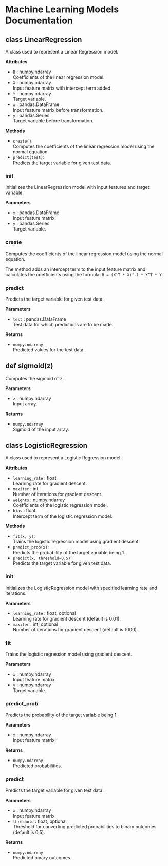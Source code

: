 
# Machine Learning Models Documentation

## class LinearRegression
A class used to represent a Linear Regression model.

**Attributes**

- `B` : numpy.ndarray  
  Coefficients of the linear regression model.
- `X` : numpy.ndarray  
  Input feature matrix with intercept term added.
- `Y` : numpy.ndarray  
  Target variable.
- `x` : pandas.DataFrame  
  Input feature matrix before transformation.
- `y` : pandas.Series  
  Target variable before transformation.

**Methods**

- `create()`:  
  Computes the coefficients of the linear regression model using the normal equation.
- `predict(test)`:  
  Predicts the target variable for given test data.

### __init__
Initializes the LinearRegression model with input features and target variable.

**Parameters**

- `x` : pandas.DataFrame  
  Input feature matrix.
- `y` : pandas.Series  
  Target variable.

### create
Computes the coefficients of the linear regression model using the normal equation.

The method adds an intercept term to the input feature matrix and calculates the coefficients using the formula: `B = (X^T * X)^-1 * X^T * Y`.

### predict
Predicts the target variable for given test data.

**Parameters**

- `test` : pandas.DataFrame  
  Test data for which predictions are to be made.

**Returns**

- `numpy.ndarray`  
  Predicted values for the test data.

## def sigmoid(z)
Computes the sigmoid of z.

**Parameters**

- `z` : numpy.ndarray  
  Input array.

**Returns**

- `numpy.ndarray`  
  Sigmoid of the input array.

## class LogisticRegression
A class used to represent a Logistic Regression model.

**Attributes**

- `learning_rate` : float  
  Learning rate for gradient descent.
- `maxiter` : int  
  Number of iterations for gradient descent.
- `weights` : numpy.ndarray  
  Coefficients of the logistic regression model.
- `bias` : float  
  Intercept term of the logistic regression model.

**Methods**

- `fit(x, y)`:  
  Trains the logistic regression model using gradient descent.
- `predict_prob(x)`:  
  Predicts the probability of the target variable being 1.
- `predict(x, threshold=0.5)`:  
  Predicts the target variable for given test data.

### __init__
Initializes the LogisticRegression model with specified learning rate and iterations.

**Parameters**

- `learning_rate` : float, optional  
  Learning rate for gradient descent (default is 0.01).
- `maxiter` : int, optional  
  Number of iterations for gradient descent (default is 1000).

### fit
Trains the logistic regression model using gradient descent.

**Parameters**

- `x` : numpy.ndarray  
  Input feature matrix.
- `y` : numpy.ndarray  
  Target variable.

### predict_prob
Predicts the probability of the target variable being 1.

**Parameters**

- `x` : numpy.ndarray  
  Input feature matrix.

**Returns**

- `numpy.ndarray`  
  Predicted probabilities.

### predict
Predicts the target variable for given test data.

**Parameters**

- `x` : numpy.ndarray  
  Input feature matrix.
- `threshold` : float, optional  
  Threshold for converting predicted probabilities to binary outcomes (default is 0.5).

**Returns**

- `numpy.ndarray`  
  Predicted binary outcomes.
